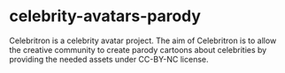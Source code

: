 # celebrity-avatars-parody
Celebritron is a celebrity avatar project. The aim of Celebritron is to allow the creative community to create parody cartoons about celebrities by providing the needed assets under CC-BY-NC license.
